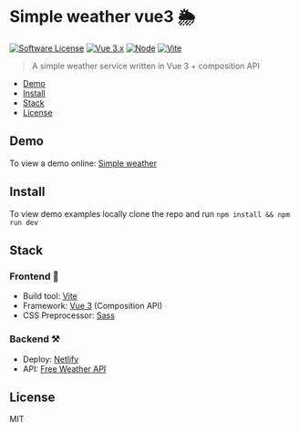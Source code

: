 # Simple weather vue3 🌦️

[![Software License](https://img.shields.io/badge/license-MIT-brightgreen.svg?style=flat-square)](LICENSE)
[![Vue 3.x](https://img.shields.io/badge/vue-3.x-brightgreen.svg?style=flat-square)](https://vuejs.org)
[![Node](https://img.shields.io/badge/node-16.x-brightgreen.svg?style=flat-square)](https://www.npmjs.com/)
[![Vite](https://img.shields.io/badge/vite-2.8.x-brightgreen.svg?style=flat-square)](https://vitejs.dev/)

> A simple weather service written in Vue 3 + composition API

- [Demo](#demo)
- [Install](#install)
- [Stack](#stack)
- [License](#license)

## Demo

To view a demo online: [Simple weather](https://simple-weather-vue3.netlify.app/)

## Install

To view demo examples locally clone the repo and run ``npm install && npm run dev``

## Stack

### Frontend 🎨

- Build tool: [Vite](https://vitejs.dev/)
- Framework: [Vue 3](https://vuejs.or🎨🎨g/) (Composition API)
- CSS Preprocessor: [Sass](https://sass-lang.com/)

### Backend ⚒️

- Deploy: [Netlify](https://www.netlify.com/)
- API: [Free Weather API](https://www.weatherapi.com/)

## License

MIT
